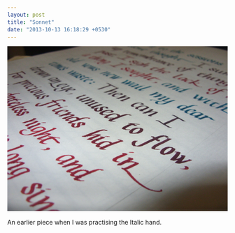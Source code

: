 ```yaml
---
layout: post
title: "Sonnet"
date: "2013-10-13 16:18:29 +0530"
---
```


![Sonnet](/img/sonnet2.jpg)

An earlier piece when I was practising the Italic hand.
